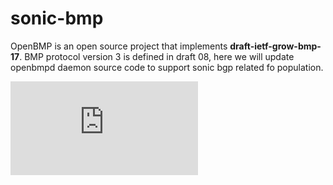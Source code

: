 # sonic-bmp

OpenBMP is an open source project that implements **draft-ietf-grow-bmp-17**.  BMP protocol version 3 is defined in draft 08, here we will update openbmpd daemon source code to support sonic bgp related fo population.

![README](https://github.com/SNAS/openbmp/blob/master/README.md)
